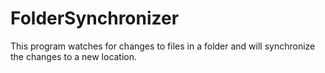 # FolderSynchronizer
This program watches for changes to files in a folder and will synchronize the changes to a new location.
